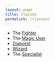```yaml
---
layout: page
title: Classes
permalink: /classes/
---
```


- The [Fighter](/class/fighter)
- The [Magic User](/class/magic-user)
 - [Diabolist](/class/magic-user/diabolist)
 - [Wizard](/class/magic-user/wizard)
- The [Specialist](/class/specialist)
